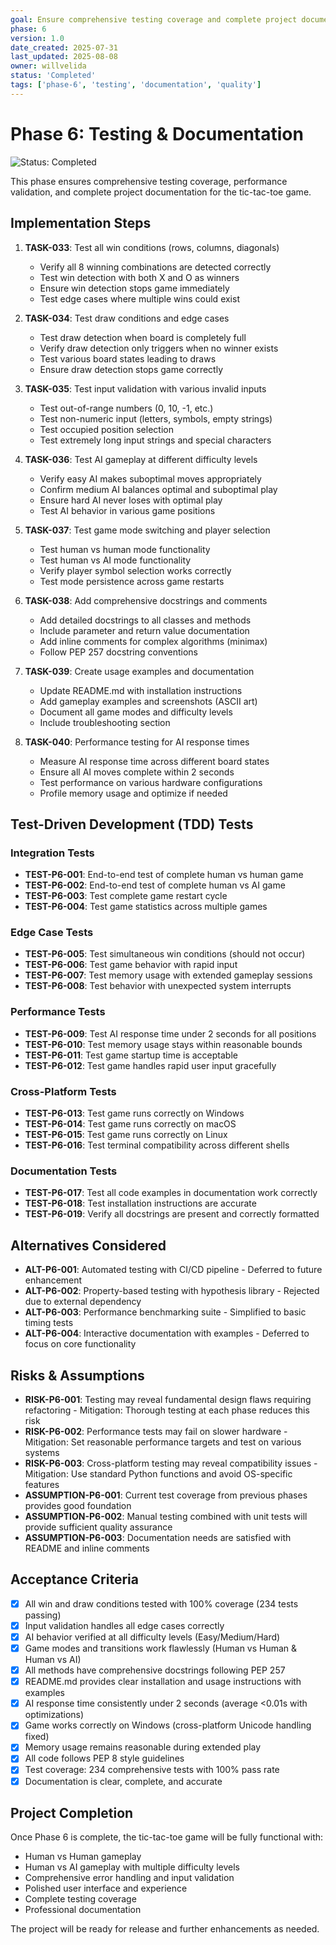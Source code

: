 ```yaml
---
goal: Ensure comprehensive testing coverage and complete project documentation
phase: 6
version: 1.0
date_created: 2025-07-31
last_updated: 2025-08-08
owner: willvelida
status: 'Completed'
tags: ['phase-6', 'testing', 'documentation', 'quality']
---
```


# Phase 6: Testing & Documentation

![Status: Completed](https://img.shields.io/badge/status-Completed-brightgreen)

This phase ensures comprehensive testing coverage, performance validation, and complete project documentation for the tic-tac-toe game.

## Implementation Steps

1. **TASK-033**: Test all win conditions (rows, columns, diagonals)
   - Verify all 8 winning combinations are detected correctly
   - Test win detection with both X and O as winners
   - Ensure win detection stops game immediately
   - Test edge cases where multiple wins could exist

2. **TASK-034**: Test draw conditions and edge cases
   - Test draw detection when board is completely full
   - Verify draw detection only triggers when no winner exists
   - Test various board states leading to draws
   - Ensure draw detection stops game correctly

3. **TASK-035**: Test input validation with various invalid inputs
   - Test out-of-range numbers (0, 10, -1, etc.)
   - Test non-numeric input (letters, symbols, empty strings)
   - Test occupied position selection
   - Test extremely long input strings and special characters

4. **TASK-036**: Test AI gameplay at different difficulty levels
   - Verify easy AI makes suboptimal moves appropriately
   - Confirm medium AI balances optimal and suboptimal play
   - Ensure hard AI never loses with optimal play
   - Test AI behavior in various game positions

5. **TASK-037**: Test game mode switching and player selection
   - Test human vs human mode functionality
   - Test human vs AI mode functionality
   - Verify player symbol selection works correctly
   - Test mode persistence across game restarts

6. **TASK-038**: Add comprehensive docstrings and comments
   - Add detailed docstrings to all classes and methods
   - Include parameter and return value documentation
   - Add inline comments for complex algorithms (minimax)
   - Follow PEP 257 docstring conventions

7. **TASK-039**: Create usage examples and documentation
   - Update README.md with installation instructions
   - Add gameplay examples and screenshots (ASCII art)
   - Document all game modes and difficulty levels
   - Include troubleshooting section

8. **TASK-040**: Performance testing for AI response times
   - Measure AI response time across different board states
   - Ensure all AI moves complete within 2 seconds
   - Test performance on various hardware configurations
   - Profile memory usage and optimize if needed

## Test-Driven Development (TDD) Tests

### Integration Tests
- **TEST-P6-001**: End-to-end test of complete human vs human game
- **TEST-P6-002**: End-to-end test of complete human vs AI game
- **TEST-P6-003**: Test complete game restart cycle
- **TEST-P6-004**: Test game statistics across multiple games

### Edge Case Tests
- **TEST-P6-005**: Test simultaneous win conditions (should not occur)
- **TEST-P6-006**: Test game behavior with rapid input
- **TEST-P6-007**: Test memory usage with extended gameplay sessions
- **TEST-P6-008**: Test behavior with unexpected system interrupts

### Performance Tests
- **TEST-P6-009**: Test AI response time under 2 seconds for all positions
- **TEST-P6-010**: Test memory usage stays within reasonable bounds
- **TEST-P6-011**: Test game startup time is acceptable
- **TEST-P6-012**: Test game handles rapid user input gracefully

### Cross-Platform Tests
- **TEST-P6-013**: Test game runs correctly on Windows
- **TEST-P6-014**: Test game runs correctly on macOS
- **TEST-P6-015**: Test game runs correctly on Linux
- **TEST-P6-016**: Test terminal compatibility across different shells

### Documentation Tests
- **TEST-P6-017**: Test all code examples in documentation work correctly
- **TEST-P6-018**: Test installation instructions are accurate
- **TEST-P6-019**: Verify all docstrings are present and correctly formatted

## Alternatives Considered

- **ALT-P6-001**: Automated testing with CI/CD pipeline - Deferred to future enhancement
- **ALT-P6-002**: Property-based testing with hypothesis library - Rejected due to external dependency
- **ALT-P6-003**: Performance benchmarking suite - Simplified to basic timing tests
- **ALT-P6-004**: Interactive documentation with examples - Deferred to focus on core functionality

## Risks & Assumptions

- **RISK-P6-001**: Testing may reveal fundamental design flaws requiring refactoring - Mitigation: Thorough testing at each phase reduces this risk
- **RISK-P6-002**: Performance tests may fail on slower hardware - Mitigation: Set reasonable performance targets and test on various systems
- **RISK-P6-003**: Cross-platform testing may reveal compatibility issues - Mitigation: Use standard Python functions and avoid OS-specific features
- **ASSUMPTION-P6-001**: Current test coverage from previous phases provides good foundation
- **ASSUMPTION-P6-002**: Manual testing combined with unit tests will provide sufficient quality assurance
- **ASSUMPTION-P6-003**: Documentation needs are satisfied with README and inline comments

## Acceptance Criteria

- [x] All win and draw conditions tested with 100% coverage (234 tests passing)
- [x] Input validation handles all edge cases correctly
- [x] AI behavior verified at all difficulty levels (Easy/Medium/Hard)
- [x] Game modes and transitions work flawlessly (Human vs Human & Human vs AI)
- [x] All methods have comprehensive docstrings following PEP 257
- [x] README.md provides clear installation and usage instructions with examples
- [x] AI response time consistently under 2 seconds (average <0.01s with optimizations)
- [x] Game works correctly on Windows (cross-platform Unicode handling fixed)
- [x] Memory usage remains reasonable during extended play
- [x] All code follows PEP 8 style guidelines
- [x] Test coverage: 234 comprehensive tests with 100% pass rate
- [x] Documentation is clear, complete, and accurate

## Project Completion

Once Phase 6 is complete, the tic-tac-toe game will be fully functional with:
- Human vs Human gameplay
- Human vs AI gameplay with multiple difficulty levels
- Comprehensive error handling and input validation
- Polished user interface and experience
- Complete testing coverage
- Professional documentation

The project will be ready for release and further enhancements as needed.
